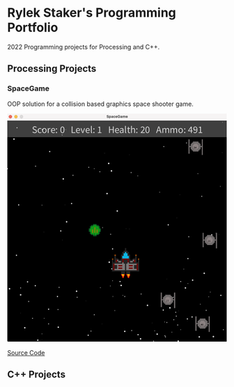 # Rylek Staker's Programming Portfolio

2022 Programming projects for Processing and C++.

## Processing Projects

### SpaceGame

OOP solution for a collision based graphics space shooter game.

![SpaceGame](https://github.com/RylekStaker/programmingportfolio2021-2022/blob/gh-pages/images/SpaceGame.png)

[Source Code](https://github.com/RylekStaker/programmingportfolio2021-2022/blob/gh-pages/src/SpaceGame.zip)

## C++ Projects

